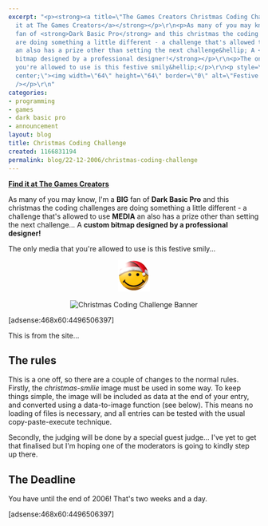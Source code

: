 ```yaml
---
excerpt: "<p><strong><a title=\"The Games Creators Christmas Coding Challenge\" href=\"http://forum.thegamecreators.com/?m=forum_view&amp;t=48011&amp;b=1&amp;p=118#m1072941\">Find
  it at The Games Creators</a></strong></p>\r\n<p>As many of you may know, I'm a <b>BIG</b>
  fan of <strong>Dark Basic Pro</strong> and this christmas the coding challenges
  are doing something a little different - a challenge that's allowed to use <strong>MEDIA</strong>
  an also has a prize other than setting the next challenge&hellip; A <strong>custom
  bitmap designed by a professional designer!</strong></p>\r\n<p>The only media that
  you're allowed to use is this festive smily&hellip;</p>\r\n<p style=\"text-align:
  center;\"><img width=\"64\" height=\"64\" border=\"0\" alt=\"Festive Smily\" src=\"/sites/thingy-ma-jig.co.uk/files/smiley.png\"
  /></p>\r\n"
categories:
- programming
- games
- dark basic pro
- announcement
layout: blog
title: Christmas Coding Challenge
created: 1166831194
permalink: blog/22-12-2006/christmas-coding-challenge
---
```

<p><strong><a title="The Games Creators Christmas Coding Challenge" href="http://forum.thegamecreators.com/?m=forum_view&amp;t=48011&amp;b=1&amp;p=118#m1072941">Find it at The Games Creators</a></strong></p>
<p>As many of you may know, I'm a <b>BIG</b> fan of <strong>Dark Basic Pro</strong> and this christmas the coding challenges are doing something a little different - a challenge that's allowed to use <strong>MEDIA</strong> an also has a prize other than setting the next challenge&hellip; A <strong>custom bitmap designed by a professional designer!</strong></p>
<p>The only media that you're allowed to use is this festive smily&hellip;</p>
<p style="text-align: center;"><img width="64" height="64" border="0" alt="Festive Smily" src="/sites/thingy-ma-jig.co.uk/files/smiley.png" /></p>
<!--break-->
<p style="text-align: center;"><img alt="Christmas Coding Challenge Banner" src="/sites/thingy-ma-jig.co.uk/files/active/0/banner.jpg" /></p>
<p>[adsense:468x60:4496506397]</p>
<p>This is from the site&hellip;</p>
<h2>The rules</h2>
<p>This is a one off, so there are a couple of changes to the normal rules. Firstly, the <em>christmas-smilie</em> image must be used in some way. To keep things simple, the image will be included as data at the end of your entry, and converted using a data-to-image function (see below). This means no loading of files is necessary, and all entries can be tested with the usual copy-paste-execute technique.</p>
<p>Secondly, the judging will be done by a special guest judge&hellip; I've yet to get that finalised but I'm hoping one of the moderators is going to kindly step up there.</p>
<h2>The Deadline</h2>
<p>You have until the end of 2006! That's two weeks and a day.</p>
<p>[adsense:468x60:4496506397]</p>

